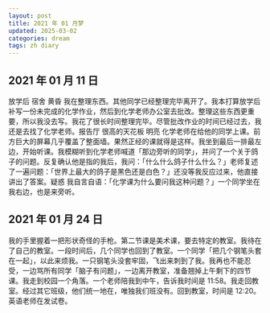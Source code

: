 ```yaml
---
layout: post
title: 2021 年 01 月梦
updated: 2025-03-02
categories: dream
tags: zh diary
---
```

## 2021 年 01 月 11 日

&#8203;<dr-t>放学后</dr-t> <dr-tt>宿舍</dr-tt> <dr-t>黄昏</dr-t> 我在整理东西。其他同学已经整理完毕离开了。我本打算放学后补写一份未完成的化学作业，然后到化学老师办公室去批改。<dr-think>整理这些东西更重要，</dr-think>所以我没去写。我花了很长时间整理完毕。<dr-think>尽管</dr-think>批改作业的时间已经过去，我<dr-think>还是</dr-think>去找了化学老师。<dr-t><dr-recog>报告厅</dr-recog></dr-t> <dr-tt>很高的天花板</dr-tt> <dr-t>明亮</dr-t> 化学老师在给他的同学上课。前方巨大的屏幕几乎覆盖了整面墙。<dr-think>果然正经的课就得是这样。</dr-think>我坐到最后一排最左边，开始听课。我模糊听到化学老师喊道「那边旁听的同学」，并问了一个关于鸽子的问题。反复确认他是指的我后，我问：「什么什么鸽子什么什么？」老师复述了一遍问题：「世界上最大的鸽子是黑色还是白色？」还没等我反应过来，他直接讲出了答案。<dr-t>疑惑</dr-t> 我自言自语：「化学课为什么要问我这种问题？」一个同学坐在我右边，<dr-think>也</dr-think>是来旁听。

## 2021 年 01 月 24 日

我的手里握着一把形状奇怪的手枪。第二节课是美术课，要去特定的教室。我待在了自己的教室。一段时间后，几个同学<dr-think>也</dr-think>回到了教室。一个同学「把几个钢笔头套在一起」，以此来烦我。一只钢笔头没套牢固，飞出来刺到了我。我再也不能忍受，一边骂所有同学「脑子有问题」，一边离开教室，准备翘掉上午剩下的四节课。我走到校园一个角落。一个老师陪我到中午，告诉我时间是 11:58。我走回教室。经过其它班级，他们统一地在<dr-fog />，唯独我们班没有。回到教室，时间是 12:20。英语老师在发试卷。

